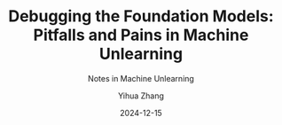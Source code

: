 ---
layout:     post_lang
title:      "Debugging the Foundation Models: Pitfalls and Pains in Machine Unlearning"
subtitle:   "Notes in Machine Unlearning"
date:       2024-12-15
author:     "Yihua Zhang"
header-img: "img/in-post/2024-12-15-unlearning-pitfalls/bg.jpg"
catalog: true
tags:
   - Machine Unlearning	
   - Trustworthy AI

# Indicate the actual snippet files that contain the content
content_en: "posts/2024-12-15-unlearning-pitfalls_en.md"
content_zh: "posts/2024-12-15-unlearning-pitfalls_zh.md"
---